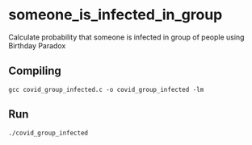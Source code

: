 # someone_is_infected_in_group
Calculate probability that someone is infected in group of people using Birthday Paradox

## Compiling
```
gcc covid_group_infected.c -o covid_group_infected -lm
```

## Run
```
./covid_group_infected
```

